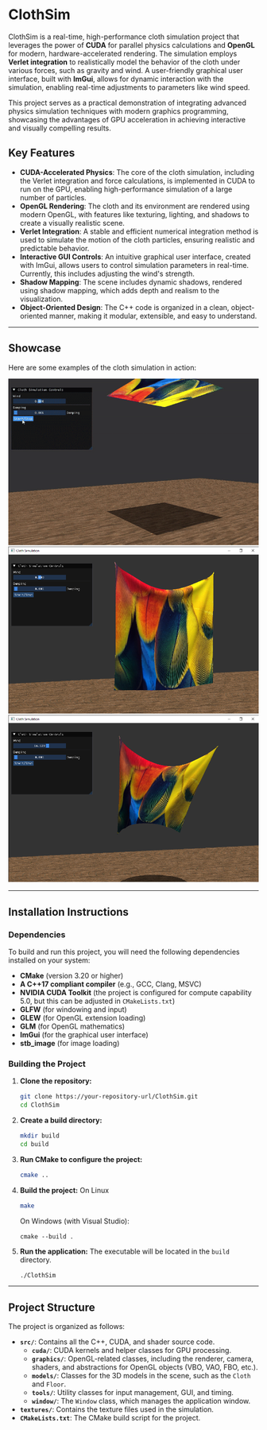 # ClothSim

ClothSim is a real-time, high-performance cloth simulation project that leverages the power of **CUDA** for parallel physics calculations and **OpenGL** for modern, hardware-accelerated rendering. The simulation employs **Verlet integration** to realistically model the behavior of the cloth under various forces, such as gravity and wind. A user-friendly graphical user interface, built with **ImGui**, allows for dynamic interaction with the simulation, enabling real-time adjustments to parameters like wind speed.

This project serves as a practical demonstration of integrating advanced physics simulation techniques with modern graphics programming, showcasing the advantages of GPU acceleration in achieving interactive and visually compelling results.

## Key Features

* **CUDA-Accelerated Physics**: The core of the cloth simulation, including the Verlet integration and force calculations, is implemented in CUDA to run on the GPU, enabling high-performance simulation of a large number of particles.
* **OpenGL Rendering**: The cloth and its environment are rendered using modern OpenGL, with features like texturing, lighting, and shadows to create a visually realistic scene.
* **Verlet Integration**: A stable and efficient numerical integration method is used to simulate the motion of the cloth particles, ensuring realistic and predictable behavior.
* **Interactive GUI Controls**: An intuitive graphical user interface, created with ImGui, allows users to control simulation parameters in real-time. Currently, this includes adjusting the wind's strength.
* **Shadow Mapping**: The scene includes dynamic shadows, rendered using shadow mapping, which adds depth and realism to the visualization.
* **Object-Oriented Design**: The C++ code is organized in a clean, object-oriented manner, making it modular, extensible, and easy to understand.

---

## Showcase

Here are some examples of the cloth simulation in action:

![](./screenshots/gif.gif)
![](./screenshots/1.png)
![](./screenshots/2.png)

---

## Installation Instructions

### Dependencies

To build and run this project, you will need the following dependencies installed on your system:

* **CMake** (version 3.20 or higher)
* **A C++17 compliant compiler** (e.g., GCC, Clang, MSVC)
* **NVIDIA CUDA Toolkit** (the project is configured for compute capability 5.0, but this can be adjusted in `CMakeLists.txt`)
* **GLFW** (for windowing and input)
* **GLEW** (for OpenGL extension loading)
* **GLM** (for OpenGL mathematics)
* **ImGui** (for the graphical user interface)
* **stb_image** (for image loading)

### Building the Project

1.  **Clone the repository:**
    ```bash
    git clone https://your-repository-url/ClothSim.git
    cd ClothSim
    ```

2.  **Create a build directory:**
    ```bash
    mkdir build
    cd build
    ```

3.  **Run CMake to configure the project:**
    ```bash
    cmake ..
    ```

4.  **Build the project:**
    On Linux
    ```bash
    make
    ```
    On Windows (with Visual Studio):
    ```
    cmake --build .
    ```

5.  **Run the application:**
    The executable will be located in the `build` directory.
    ```bash
    ./ClothSim
    ```

---

## Project Structure

The project is organized as follows:

* **`src/`**: Contains all the C++, CUDA, and shader source code.
    * **`cuda/`**: CUDA kernels and helper classes for GPU processing.
    * **`graphics/`**: OpenGL-related classes, including the renderer, camera, shaders, and abstractions for OpenGL objects (VBO, VAO, FBO, etc.).
    * **`models/`**: Classes for the 3D models in the scene, such as the `Cloth` and `Floor`.
    * **`tools/`**: Utility classes for input management, GUI, and timing.
    * **`window/`**: The `Window` class, which manages the application window.
* **`textures/`**: Contains the texture files used in the simulation.
* **`CMakeLists.txt`**: The CMake build script for the project.